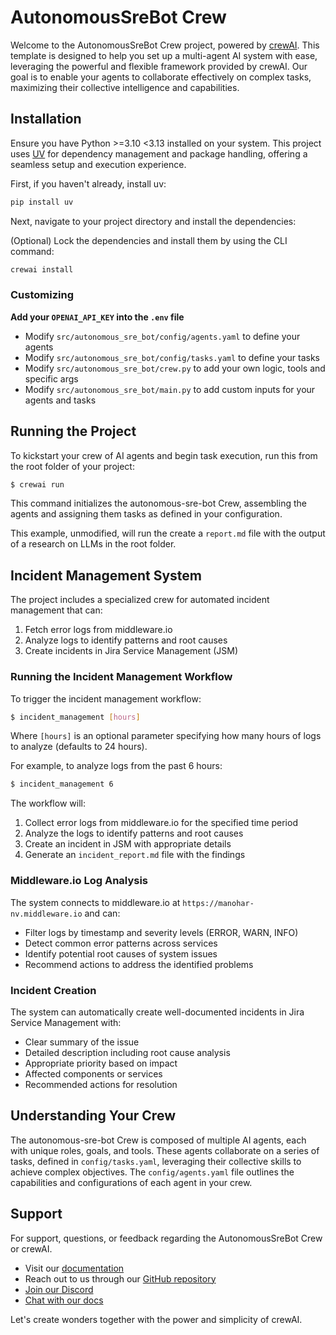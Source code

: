 # AutonomousSreBot Crew

Welcome to the AutonomousSreBot Crew project, powered by [crewAI](https://crewai.com). This template is designed to help you set up a multi-agent AI system with ease, leveraging the powerful and flexible framework provided by crewAI. Our goal is to enable your agents to collaborate effectively on complex tasks, maximizing their collective intelligence and capabilities.

## Installation

Ensure you have Python >=3.10 <3.13 installed on your system. This project uses [UV](https://docs.astral.sh/uv/) for dependency management and package handling, offering a seamless setup and execution experience.

First, if you haven't already, install uv:

```bash
pip install uv
```

Next, navigate to your project directory and install the dependencies:

(Optional) Lock the dependencies and install them by using the CLI command:
```bash
crewai install
```
### Customizing

**Add your `OPENAI_API_KEY` into the `.env` file**

- Modify `src/autonomous_sre_bot/config/agents.yaml` to define your agents
- Modify `src/autonomous_sre_bot/config/tasks.yaml` to define your tasks
- Modify `src/autonomous_sre_bot/crew.py` to add your own logic, tools and specific args
- Modify `src/autonomous_sre_bot/main.py` to add custom inputs for your agents and tasks

## Running the Project

To kickstart your crew of AI agents and begin task execution, run this from the root folder of your project:

```bash
$ crewai run
```

This command initializes the autonomous-sre-bot Crew, assembling the agents and assigning them tasks as defined in your configuration.

This example, unmodified, will run the create a `report.md` file with the output of a research on LLMs in the root folder.

## Incident Management System

The project includes a specialized crew for automated incident management that can:

1. Fetch error logs from middleware.io
2. Analyze logs to identify patterns and root causes
3. Create incidents in Jira Service Management (JSM)

### Running the Incident Management Workflow

To trigger the incident management workflow:

```bash
$ incident_management [hours]
```

Where `[hours]` is an optional parameter specifying how many hours of logs to analyze (defaults to 24 hours).

For example, to analyze logs from the past 6 hours:

```bash
$ incident_management 6
```

The workflow will:
1. Collect error logs from middleware.io for the specified time period
2. Analyze the logs to identify patterns and root causes
3. Create an incident in JSM with appropriate details
4. Generate an `incident_report.md` file with the findings

### Middleware.io Log Analysis

The system connects to middleware.io at `https://manohar-nv.middleware.io` and can:
- Filter logs by timestamp and severity levels (ERROR, WARN, INFO)
- Detect common error patterns across services
- Identify potential root causes of system issues
- Recommend actions to address the identified problems

### Incident Creation

The system can automatically create well-documented incidents in Jira Service Management with:
- Clear summary of the issue
- Detailed description including root cause analysis
- Appropriate priority based on impact
- Affected components or services
- Recommended actions for resolution

## Understanding Your Crew

The autonomous-sre-bot Crew is composed of multiple AI agents, each with unique roles, goals, and tools. These agents collaborate on a series of tasks, defined in `config/tasks.yaml`, leveraging their collective skills to achieve complex objectives. The `config/agents.yaml` file outlines the capabilities and configurations of each agent in your crew.

## Support

For support, questions, or feedback regarding the AutonomousSreBot Crew or crewAI.
- Visit our [documentation](https://docs.crewai.com)
- Reach out to us through our [GitHub repository](https://github.com/joaomdmoura/crewai)
- [Join our Discord](https://discord.com/invite/X4JWnZnxPb)
- [Chat with our docs](https://chatg.pt/DWjSBZn)

Let's create wonders together with the power and simplicity of crewAI.

